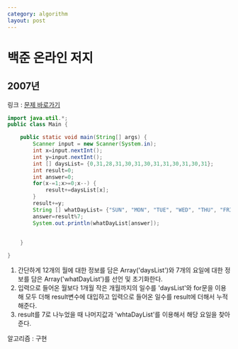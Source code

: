 ```yaml
---
category: algorithm
layout: post
---
```

# 백준 온라인 저지
## 2007년
링크 : [문제 바로가기](https://www.acmicpc.net/problem/1924)

```java
import java.util.*;
public class Main {

	public static void main(String[] args) {
		Scanner input = new Scanner(System.in);
		int x=input.nextInt();
		int y=input.nextInt();
		int [] daysList= {0,31,28,31,30,31,30,31,31,30,31,30,31};
		int result=0;
		int answer=0;
		for(x-=1;x>=0;x--) {
			result+=daysList[x];
		}
		result+=y;
		String [] whatDayList= {"SUN", "MON", "TUE", "WED", "THU", "FRI", "SAT"};
		answer=result%7;
		System.out.println(whatDayList[answer]);
		
		
	}

}
```

1. 간단하게 12개의 월에 대한 정보를 담은 Array('daysList')와 7개의 요일에 대한 정보를 담은 Array('whatDayList')를 선언 및 초기화한다.    
2. 입력으로 들어온 월보다 1개월 작은 개월까지의 일수를 'daysList'와 for문을 이용해 모두 더해 result변수에 대입하고 입력으로 들어온 일수를 result에 더해서 누적해준다.
3. result를 7로 나누었을 때 나머지값과 'whtaDayList'를 이용해서 해당 요일을 찾아준다.


알고리즘 : 구현